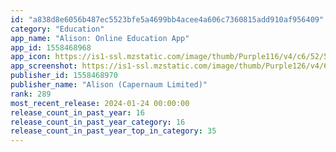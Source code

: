 ```yaml
---
id: "a838d8e6056b487ec5523bfe5a4699bb4acee4a606c7360815add910af956409"
category: "Education"
app_name: "Alison: Online Education App"
app_id: 1558468968
app_icon: https://is1-ssl.mzstatic.com/image/thumb/Purple116/v4/c6/52/5e/c6525eec-c141-d7f8-82b8-7730ec459768/AppIcon-0-0-1x_U007emarketing-0-10-0-0-85-220.png/1024x1024bb.png
app_screenshot: https://is1-ssl.mzstatic.com/image/thumb/Purple126/v4/6c/42/b3/6c42b36d-29d7-5357-c14d-198507729cd5/8b6d53cc-a561-40eb-abb1-32ab2d826fd4_iOS_App_Preview_6.5__screen_image6.jpg/1284x2778bb.png
publisher_id: 1558468970
publisher_name: "Alison (Capernaum Limited)"
rank: 289
most_recent_release: 2024-01-24 00:00:00
release_count_in_past_year: 16
release_count_in_past_year_category: 16
release_count_in_past_year_top_in_category: 35
---
```

